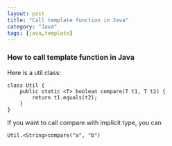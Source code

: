 ```yaml
---
layout: post
title: "Call template function in Java"
category: "Java"
tags: [java,template]
---
```


### How to call template function in Java ###

Here is a util class:

```
class Util {
    public static <T> boolean compare(T t1, T t2) {
        return t1.equals(t2);
    }
}
```

If you want to call compare with implicit type, you can

```
Util.<String>compare("a", "b")
```
